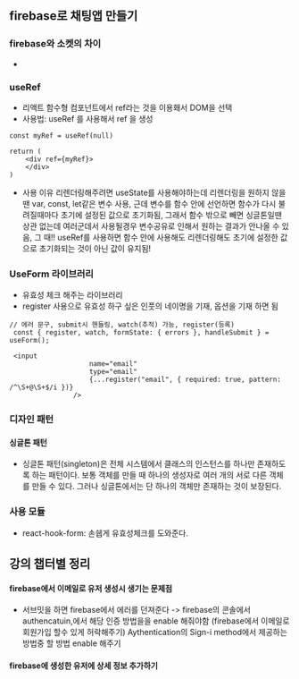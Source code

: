 ## firebase로 채팅앱 만들기

### firebase와 소켓의 차이
- 

### useRef
- 리액트 함수형 컴포넌트에서 ref라는 것을 이용홰서 DOM을 선택
- 사용법: useRef 를 사용해서 ref 을 생성
```
const myRef = useRef(null)

return (
    <div ref={myRef}>
    </div>
) 
```
- 사용 이유
리렌더링해주려면 useState를 사용해야하는데 리렌더링을 원하지 않을땐 var, const, let같은 변수 사용, 근데 변수를 함수 안에 선언하면 함수가 다시 불려질때마다 초기에 설정된 값으로 초기화됨, 그래서 함수 밖으로 빼면 싱글톤일땐 상관 없는데 여러군데서 사용될경우 변수공유로 인해서 원하는 결과가 안나올 수 있음, 그 때!! useRef를 사용하면 함수 안에 사용해도 리렌더링해도 초기에 설정한 값으로 초기화되는 것이 아닌 값이 유지됨!
### UseForm 라이브러리
- 유효성 체크 해주는 라이브러리
- register 사용으로 유효성 하구 싶은 인풋의 네이명을 기재, 옵션을 기재 하면 됨
```
// 에러 문구, submit시 핸들링, watch(추적) 가능, register(등록)
 const { register, watch, formState: { errors }, handleSubmit } = useForm();
```
```
 <input
                    name="email"
                    type="email"
                    {...register("email", { required: true, pattern: /^\S+@\S+$/i })}
                />
```
### 디자인 패턴
#### 싱글톤 패턴
- 싱글톤 패턴(singleton)은 전체 시스템에서 클래스의 인스턴스를 하나만 존재하도록 하는 패턴이다. 보통 객체를 만들 때 하나의 생성자로 여러 개의 서로 다른 객체를 만들 수 있다. 그러나 싱글톤에서는 단 하나의 객체만 존재하는 것이 보장된다.
### 사용 모듈
- react-hook-form: 손쉡게 유효성체크를 도와준다.


## 강의 챕터별 정리
#### firebase에서 이메일로 유저 생성시 생기는 문제점
- 서브밋을 하면 firebase에서 에러를 던져준다 -> firebase의 콘솔에서 authencatuin,에서 해당 인증 방법을을 enable 해줘야함
(firebase에서 이메일로 회원가입 할수 있게 허락해주기)
Aythentication의 Sign-i method에서 제공하는 방법중 할 방법 enable 해주기

#### firebase에 생성한 유저에 상세 정보 추가하기